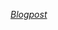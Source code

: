 *[Blogpost](https://cdn.rawgit.com/jmrosen155/coursework/master/Visualization/rvest%20Blogpost/2015-04-02-rvest_tutorial.html)*
